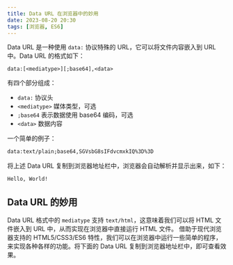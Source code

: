 ```yaml
---
title: Data URL 在浏览器中的妙用
date: 2023-08-20 20:30
tags: [浏览器, ES6]
---
```


Data URL 是一种使用 `data:` 协议特殊的 URL，它可以将文件内容嵌入到 URL 中。Data URL 的格式如下：

```
data:[<mediatype>][;base64],<data>
```

有四个部分组成：

- `data:` 协议头
- `<mediatype>` 媒体类型，可选
- `;base64` 表示数据使用 base64 编码，可选
- `<data>` 数据内容

一个简单的例子：

```html
data:text/plain;base64,SGVsbG8sIFdvcmxkIQ%3D%3D 
```

将上述 Data URL 复制到浏览器地址栏中，浏览器会自动解析并显示出来，如下：

```
Hello, World!
```


## Data URL 的妙用

Data URL 格式中的 `mediatype` 支持 `text/html`，这意味着我们可以将 HTML 文件嵌入到 URL 中，从而实现在浏览器中直接运行 HTML 文件。
借助于现代浏览器支持的 HTML5/CSS3/ES6 特性，我们可以在浏览器中运行一些简单的程序，来实现各种各样的功能。将下面的 Data URL 复制到浏览器地址栏中，即可查看效果。


  
